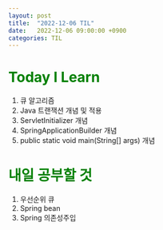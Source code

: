 ```yaml
---
layout: post
title:  "2022-12-06 TIL"
date:   2022-12-06 09:00:00 +0900
categories: TIL
---
```


<span style="color:green"> Today I Learn  </span>
=====================================================
1. 큐 알고리즘
2. Java 트랜잭션 개념 및 적용
3. ServletInitializer 개념
4. SpringApplicationBuilder 개념
5. public static void main(String[] args) 개념



<span style="color:green"> 내일 공부할 것 </span>
=====================================================
1. 우선순위 큐
2. Spring bean
3. Spring 의존성주입

